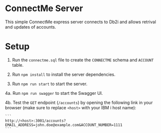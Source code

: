 # ConnectMe Server

This simple ConnectMe express server connects to Db2i and allows retrival and updates of accounts.

# Setup

1. Run the `connectme.sql` file to create the `CONNECTME` schema and `ACCOUNT` table.

2. Run `npm install` to install the server dependencies.

3. Run `npm run start` to start the server.

4a. Run `npm run swagger` to start the Swagger UI.

4b. Test the `GET` endpoint (`/accounts`) by opening the following link in your browser (make sure to replace `<host>` with your IBM i host name):

    ```
    http://<host>:3001/accounts?EMAIL_ADDRESS=john.doe@example.com&ACCOUNT_NUMBER=1111
    ```